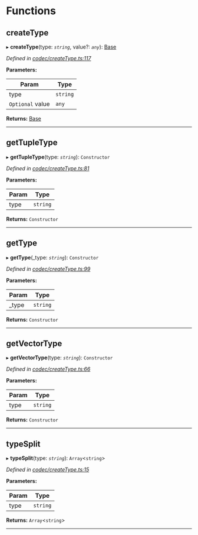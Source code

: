 

# Functions

<a id="createtype"></a>

##  createType

▸ **createType**(type: *`string`*, value?: *`any`*): [Base](../classes/_codec_base_.base.md)

*Defined in [codec/createType.ts:117](https://github.com/polkadot-js/api/blob/48e57f9/packages/types/src/codec/createType.ts#L117)*

**Parameters:**

| Param | Type |
| ------ | ------ |
| type | `string` |
| `Optional` value | `any` |

**Returns:** [Base](../classes/_codec_base_.base.md)

___
<a id="gettupletype"></a>

##  getTupleType

▸ **getTupleType**(type: *`string`*): `Constructor`

*Defined in [codec/createType.ts:81](https://github.com/polkadot-js/api/blob/48e57f9/packages/types/src/codec/createType.ts#L81)*

**Parameters:**

| Param | Type |
| ------ | ------ |
| type | `string` |

**Returns:** `Constructor`

___
<a id="gettype"></a>

##  getType

▸ **getType**(_type: *`string`*): `Constructor`

*Defined in [codec/createType.ts:99](https://github.com/polkadot-js/api/blob/48e57f9/packages/types/src/codec/createType.ts#L99)*

**Parameters:**

| Param | Type |
| ------ | ------ |
| _type | `string` |

**Returns:** `Constructor`

___
<a id="getvectortype"></a>

##  getVectorType

▸ **getVectorType**(type: *`string`*): `Constructor`

*Defined in [codec/createType.ts:66](https://github.com/polkadot-js/api/blob/48e57f9/packages/types/src/codec/createType.ts#L66)*

**Parameters:**

| Param | Type |
| ------ | ------ |
| type | `string` |

**Returns:** `Constructor`

___
<a id="typesplit"></a>

##  typeSplit

▸ **typeSplit**(type: *`string`*): `Array`<`string`>

*Defined in [codec/createType.ts:15](https://github.com/polkadot-js/api/blob/48e57f9/packages/types/src/codec/createType.ts#L15)*

**Parameters:**

| Param | Type |
| ------ | ------ |
| type | `string` |

**Returns:** `Array`<`string`>

___

